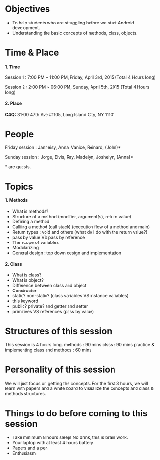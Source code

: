 # Objectives

- To help students who are struggling before we start Android development.
- Understanding the basic concepts of methods, class, objects.

# Time & Place

#### 1. Time

Session 1 : 7:00 PM ~ 11:00 PM, Friday, April 3rd, 2015 (Total 4 Hours long)

Session 2 : 2:00 PM ~ 06:00 PM, Sunday, April 5th, 2015 (Total 4 Hours long)


#### 2. Place
**C4Q:** 31-00 47th Ave #1105, Long Island City, NY 11101


# People

Friday session : Janneisy, Anna, Vanice, Reinard, (John)*

Sunday session : Jorge, Elvis, Ray, Madelyn, Joshelyn, (Anna)*

\* are guests.

# Topics

#### 1. Methods

- What is methods?
- Structure of a method (modifier, argument(s), return value)
- Defining a method
- Calliing a method (call stack) (execution flow of a method and main)
- Return types : void and others (what do I do with the return value?)
- pass by value VS pass by reference
- The scope of variables
- Modularizing
- General design : top down design and implementation

#### 2. Class

- What is class?
- What is object?
- Difference between class and object
- Constructor
- static? non-static? (class variables VS instance variables)
- this keyword
- public? private? and getter and setter
- primitives VS references (pass by value)

# Structures of this session

This session is 4 hours long.
methods : 90 mins
clsss : 90 mins
practice & implementing class and methods : 60 mins

# Personality of this session

We will just focus on getting the concepts. For the first 3 hours, we will learn with papers and a white board to visualize the concepts and class & methods structures.

# Things to do before coming to this session

- Take minimum 8 hours sleep! No drink, this is brain work.
- Your laptop with at least 4 hours battery
- Papers and a pen
- Enthusiasm

